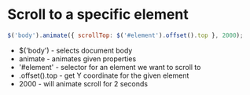 # Scroll to a specific element

```javascript
$('body').animate({ scrollTop: $('#element').offset().top }, 2000);
```

- $('body') - selects document body
- animate - animates given properties
- '#element' - selector for an element we want to scroll to
- .offset().top - get Y coordinate for the given element
- 2000 - will animate scroll for 2 seconds
